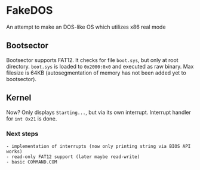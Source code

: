 # FakeDOS
An attempt to make an DOS-like OS which utilizes x86 real mode

## Bootsector
Bootsector supports FAT12. It checks for file `boot.sys`, but only at root directory.
`boot.sys` is loaded to `0x2000:0x0` and executed as raw binary. Max filesize is 64KB (autosegmentation of
memory has not been added yet to bootsector).

## Kernel
Now? Only displays `Starting...`, but via its own interrupt. Interrupt handler for `int 0x21` is done.

### Next steps
```
- implementation of interrupts (now only printing string via BIOS API works)
- read-only FAT12 support (later maybe read-write)
- basic COMMAND.COM
```